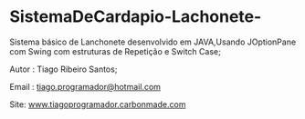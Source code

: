 # SistemaDeCardapio-Lachonete-
Sistema básico de Lanchonete desenvolvido em JAVA,Usando JOptionPane com Swing com estruturas de Repetição  e Switch Case;

Autor  : Tiago Ribeiro Santos;

Email : tiago.programador@hotmail.com

Site: www.tiagoprogramador.carbonmade.com

